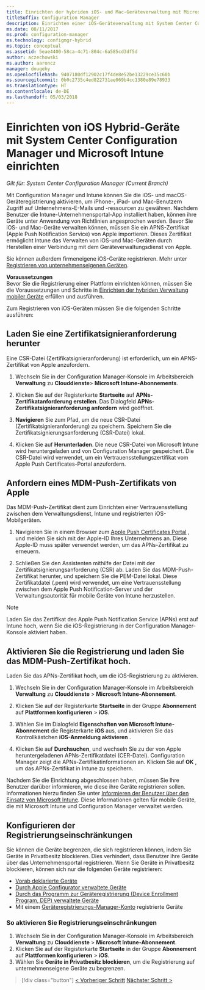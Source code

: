 ```yaml
---
title: Einrichten der hybriden iOS- und Mac-Geräteverwaltung mit Microsoft Intune
titleSuffix: Configuration Manager
description: Einrichten einer iOS-Geräteverwaltung mit System Center Configuration Manager und Microsoft Intune.
ms.date: 08/11/2017
ms.prod: configuration-manager
ms.technology: configmgr-hybrid
ms.topic: conceptual
ms.assetid: 5eae4400-58ca-4c71-804c-6a585cd3df5d
author: aczechowski
ms.author: aaroncz
manager: dougeby
ms.openlocfilehash: 9407180df12902c17f4de8e52be13229ce35c60b
ms.sourcegitcommit: 0b0c2735c4ed822731ae069b4cc1380e89e78933
ms.translationtype: HT
ms.contentlocale: de-DE
ms.lasthandoff: 05/03/2018
---
```

# <a name="set-up-ios-hybrid-device-management-with-system-center-configuration-manager-and-microsoft-intune"></a>Einrichten von iOS Hybrid-Geräte mit System Center Configuration Manager und Microsoft Intune einrichten

*Gilt für: System Center Configuration Manager (Current Branch)*

Mit Configuration Manager und Intune können Sie die iOS- und macOS-Geräteregistrierung aktivieren, um iPhone-, iPad- und Mac-Benutzern Zugriff auf Unternehmens-E-Mails und -ressourcen zu gewähren. Nachdem Benutzer die Intune-Unternehmensportal-App installiert haben, können ihre Geräte unter Anwendung von Richtlinien angesprochen werden. Bevor Sie iOS- und Mac-Geräte verwalten können, müssen Sie ein APNS-Zertifikat (Apple Push Notification Service) von Apple importieren. Dieses Zertifikat ermöglicht Intune das Verwalten von iOS-und Mac-Geräten durch Herstellen einer Verbindung mit dem Geräteverwaltungsdienst von Apple.  

 Sie können außerdem firmeneigene iOS-Geräte registrieren.  Mehr unter [Registrieren von unternehmenseigenen Geräten](enroll-company-owned-devices.md).  

**Voraussetzungen**<br>
Bevor Sie die Registrierung einer Plattform einrichten können, müssen Sie die Voraussetzungen und Schritte in [Einrichten der hybriden Verwaltung mobiler Geräte](setup-hybrid-mdm.md) erfüllen und ausführen.

Zum Registrieren von iOS-Geräten müssen Sie die folgenden Schritte ausführen:  

## <a name="download-a-certificate-signing-request"></a>Laden Sie eine Zertifikatsignieranforderung herunter
Eine CSR-Datei (Zertifikatsignieranforderung) ist erforderlich, um ein APNS-Zertifikat von Apple anzufordern.  

1.  Wechseln Sie in der Configuration Manager-Konsole im Arbeitsbereich **Verwaltung** zu **Clouddienste**> **Microsoft Intune-Abonnements**.  

2.  Klicken Sie auf der Registerkarte **Startseite** auf **APNs-Zertifikatanforderung erstellen**. Das Dialogfeld **APNs-Zertifikatsignieranforderung anfordern** wird geöffnet.  

3.  **Navigieren** Sie zum Pfad, um die neue CSR-Datei (Zertifikatsignieranforderung) zu speichern. Speichern Sie die Zertifikatsignierungsanforderung (CSR-Datei) lokal.  

4.  Klicken Sie auf **Herunterladen**. Die neue CSR-Datei von Microsoft Intune wird heruntergeladen und von Configuration Manager gespeichert. Die CSR-Datei wird verwendet, um ein Vertrauensstellungszertifikat vom Apple Push Certificates-Portal anzufordern.  

## <a name="request-an-mdm-push-certificate-from-apple"></a>Anfordern eines MDM-Push-Zertifikats von Apple
Das MDM-Push-Zertifikat dient zum Einrichten einer Vertrauensstellung zwischen dem Verwaltungsdienst, Intune und registrierten iOS-Mobilgeräten.  

1.  Navigieren Sie in einem Browser zum [Apple Push Certificates Portal](http://go.microsoft.com/fwlink/?LinkId=269844) , und melden Sie sich mit der Apple-ID Ihres Unternehmens an. Diese Apple-ID muss später verwendet werden, um das APNs-Zertifikat zu erneuern.  

2.  Schließen Sie den Assistenten mithilfe der Datei mit der Zertifikatsignierungsanforderung (CSR) ab. Laden Sie das MDM-Push-Zertifikat herunter, und speichern Sie die PEM-Datei lokal. Diese Zertifikatdatei (.pem) wird verwendet, um eine Vertrauensstellung zwischen dem Apple Push Notification-Server und der Verwaltungsautorität für mobile Geräte von Intune herzustellen.  

> [!NOTE]  
>  Laden Sie das Zertifikat des Apple Push Notification Service (APNs) erst auf Intune hoch, wenn Sie die iOS-Registrierung in der Configuration Manager-Konsole aktiviert haben.  

## <a name="enable-enrollment-and-upload-the-mdm-push-certificate"></a>Aktivieren Sie die Registrierung und laden Sie das MDM-Push-Zertifikat hoch.
Laden Sie das APNs-Zertifikat hoch, um die iOS-Registrierung zu aktivieren.  

1.  Wechseln Sie in der Configuration Manager-Konsole im Arbeitsbereich **Verwaltung** zu **Clouddienste** > **Microsoft Intune-Abonnement**.  

2.  Klicken Sie auf der Registerkarte **Startseite** in der Gruppe **Abonnement** auf **Plattformen konfigurieren** > **iOS**.  

3.  Wählen Sie im Dialogfeld **Eigenschaften von Microsoft Intune-Abonnement** die Registerkarte **iOS** aus, und aktivieren Sie das Kontrollkästchen **iOS-Anmeldung aktivieren** .  
4.  Klicken Sie auf **Durchsuchen**, und wechseln Sie zu der von Apple heruntergeladenen APNs-Zertifikatdatei (CER-Datei). Configuration Manager zeigt die APNs-Zertifikatinformationen an. Klicken Sie auf **OK** , um das APNs-Zertifikat in Intune zu speichern.  

Nachdem Sie die Einrichtung abgeschlossen haben, müssen Sie Ihre Benutzer darüber informieren, wie diese ihre Geräte registrieren sollen. Informationen hierzu finden Sie unter [Informieren der Benutzer über den Einsatz von Microsoft Intune](https://docs.microsoft.com/intune/end-user-educate). Diese Informationen gelten für mobile Geräte, die mit Microsoft Intune und Configuration Manager verwaltet werden.

## <a name="configure-enrollment-restrictions"></a>Konfigurieren der Registrierungseinschränkungen

Sie können die Geräte begrenzen, die sich registrieren können, indem Sie Geräte in Privatbesitz blockieren. Dies verhindert, dass Benutzer ihre Geräte über das Unternehmensportal registrieren. Wenn Sie Geräte in Privatbesitz blockieren, können sich nur die folgenden Geräte registrieren:
- [Vorab deklarierte Geräte](predeclare-devices-with-hardware-id.md)
- [Durch Apple Configurator verwaltete Geräte](ios-hybrid-enrollment-using-apple-configurator.md)
- [Durch das Programm zur Geräteregistrierung (Device Enrollment Program, DEP) verwaltete Geräte](ios-device-enrollment-program-for-hybrid.md)
- Mit einem [Geräteregistrierungs-Manager-Konto](enroll-devices-with-device-enrollment-manager.md) registrierte Geräte

### <a name="to-enable-enrollment-restrictions"></a>So aktivieren Sie Registrierungseinschränkungen
1.  Wechseln Sie in der Configuration Manager-Konsole im Arbeitsbereich **Verwaltung** zu **Clouddienste** > **Microsoft Intune-Abonnement**.
2.  Klicken Sie auf der Registerkarte **Startseite** in der Gruppe **Abonnement** auf **Plattformen konfigurieren** > **iOS**.
3.  Wählen Sie **Geräte in Privatbesitz blockieren**, um die Registrierung auf unternehmenseigene Geräte zu begrenzen.

> [!div class="button"]
[< Vorheriger Schritt](create-service-connection-point.md) [Nächster Schritt >](set-up-additional-management.md)
